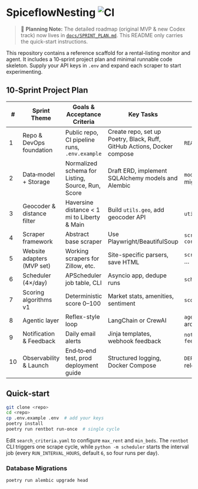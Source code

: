 # SpiceflowNesting ![CI](https://github.com/example/spiceflownesting/actions/workflows/ci.yml/badge.svg)

> 📑 **Planning Note:** The detailed roadmap (original MVP & new Codex track) now lives in [`docs/SPRINT_PLAN.md`](docs/SPRINT_PLAN.md). This README only carries the quick-start instructions.

This repository contains a reference scaffold for a rental-listing monitor and agent. It includes a 10‑sprint project plan and minimal runnable code skeleton. Supply your API keys in `.env` and expand each scraper to start experimenting.

## 10‑Sprint Project Plan

| # | Sprint Theme | Goals & Acceptance Criteria | Key Tasks | Primary Deliverables |
|---|--------------|----------------------------|-----------|----------------------|
|1|Repo & DevOps foundation|Public repo, CI pipeline runs, `.env.example`|Create repo, set up Poetry, Black, Ruff, GitHub Actions, Docker compose|`README.md`, green CI|
|2|Data‑model + Storage|Normalized schema for Listing, Source, Run, Score|Draft ERD, implement SQLAlchemy models and Alembic|`models.py`, migration scripts|
|3|Geocoder & distance filter|Haversine distance < 1 mi to Liberty & Main|Build `utils.geo`, add geocoder API|`utils/geo.py`, tests|
|4|Scraper framework|Abstract base scraper|Use Playwright/BeautifulSoup|`scrapers/base.py`, `core/http.py`|
|5|Website adapters (MVP set)|Working scrapers for Zillow, etc.|Site-specific parsers, save HTML|`scrapers/zillow.py` … |
|6|Scheduler (4×/day)|APScheduler job table, CLI|Asyncio app, dedupe runs|`scheduler.py`, docs|
|7|Scoring algorithms v1|Deterministic score 0–100|Market stats, amenities, sentiment|`scoring.py`, tests|
|8|Agentic layer|Reflex-style loop|LangChain or CrewAI|`agent.py`, architecture doc|
|9|Notification & Feedback|Daily email alerts|Jinja templates, webhook feedback|`notifier.py`, `feedback.py`|
|10|Observability & Launch|End‑to‑end test, prod deployment guide|Structured logging, Docker Compose|`DEPLOYMENT.md`, release tag|

## Quick‑start

```bash
git clone <repo>
cd <repo>
cp .env.example .env  # add your keys
poetry install
poetry run rentbot run-once  # single cycle
```

Edit `search_criteria.yaml` to configure `max_rent` and `min_beds`. The
`rentbot` CLI triggers one scrape cycle, while `python -m scheduler` starts
the interval job (every `RUN_INTERVAL_HOURS`, default `6`, so four runs per
day).

### Database Migrations

```bash
poetry run alembic upgrade head
```
